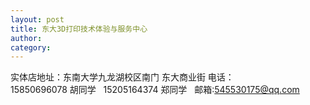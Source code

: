 ```yaml
---
layout: post
title: 东大3D打印技术体验与服务中心
author: 
category: 
---
```


实体店地址：东南大学九龙湖校区南门  东大商业街
电话：   
15850696078 胡同学   
15205164374 郑同学   
邮箱:545530175@qq.com  

